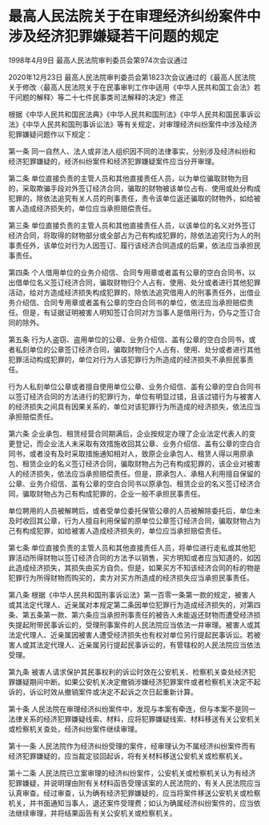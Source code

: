 # 最高人民法院关于在审理经济纠纷案件中涉及经济犯罪嫌疑若干问题的规定

1998年4月9日 最高人民法院审判委员会第974次会议通过

2020年12月23日 最高人民法院审判委员会第1823次会议通过的《最高人民法院关于修改〈最高人民法院关于在民事审判工作中适用《中华人民共和国工会法》若干问题的解释〉等二十七件民事类司法解释的决定》修正

<!-- INFO END -->

根据《中华人民共和国民法典》《中华人民共和国刑法》《中华人民共和国民事诉讼法》《中华人民共和国刑事诉讼法》等有关规定，对审理经济纠纷案件中涉及经济犯罪嫌疑问题作以下规定：

第一条 同一自然人、法人或非法人组织因不同的法律事实，分别涉及经济纠纷和经济犯罪嫌疑的，经济纠纷案件和经济犯罪嫌疑案件应当分开审理。

第二条 单位直接负责的主管人员和其他直接责任人员，以为单位骗取财物为目的，采取欺骗手段对外签订经济合同，骗取的财物被该单位占有、使用或处分构成犯罪的，除依法追究有关人员的刑事责任，责令该单位返还骗取的财物外，如给被害人造成经济损失的，单位应当承担赔偿责任。

第三条 单位直接负责的主管人员和其他直接责任人员，以该单位的名义对外签订经济合同，将取得的财物部分或全部占为己有构成犯罪的，除依法追究行为人的刑事责任外，该单位对行为人因签订、履行该经济合同造成的后果，依法应当承担民事责任。

第四条 个人借用单位的业务介绍信、合同专用章或者盖有公章的空白合同书，以出借单位名义签订经济合同，骗取财物归个人占有、使用、处分或者进行其他犯罪活动，给对方造成经济损失构成犯罪的，除依法追究借用人的刑事责任外，出借业务介绍信、合同专用章或者盖有公章的空白合同书的单位，依法应当承担赔偿责任。但是，有证据证明被害人明知签订合同对方当事人是借用行为，仍与之签订合同的除外。

第五条 行为人盗窃、盗用单位的公章、业务介绍信、盖有公章的空白合同书，或者私刻单位的公章签订经济合同，骗取财物归个人占有、使用、处分或者进行其他犯罪活动构成犯罪的，单位对行为人该犯罪行为所造成的经济损失不承担民事责任。

行为人私刻单位公章或者擅自使用单位公章、业务介绍信、盖有公章的空白合同书以签订经济合同的方法进行的犯罪行为，单位有明显过错，且该过错行为与被害人的经济损失之间具有因果关系的，单位对该犯罪行为所造成的经济损失，依法应当承担赔偿责任。

第六条 企业承包、租赁经营合同期满后，企业按规定办理了企业法定代表人的变更登记，而企业法人未采取有效措施收回其公章、业务介绍信、盖有公章的空白合同书，或者没有及时采取措施通知相对人，致原企业承包人、租赁人得以用原承包、租赁企业的名义签订经济合同，骗取财物占为己有构成犯罪的，该企业对被害人的经济损失，依法应当承担赔偿责任。但是，原承包人、承租人利用擅自保留的公章、业务介绍信、盖有公章的空白合同书以原承包、租赁企业的名义签订经济合同，骗取财物占为己有构成犯罪的，企业一般不承担民事责任。

单位聘用的人员被解聘后，或者受单位委托保管公章的人员被解除委托后，单位未及时收回其公章，行为人擅自利用保留的原单位公章签订经济合同，骗取财物占为己有构成犯罪，如给被害人造成经济损失的，单位应当承担赔偿责任。

第七条 单位直接负责的主管人员和其他直接责任人员，将单位进行走私或其他犯罪活动所得财物以签订经济合同的方法予以销售，买方明知或者应当知道的，如因此造成经济损失，其损失由买方自负。但是，如果买方不知该经济合同的标的物是犯罪行为所得财物而购买的，卖方对买方所造成的经济损失应当承担民事责任。

第八条 根据《中华人民共和国刑事诉讼法》第一百零一条第一款的规定，被害人或其法定代理人、近亲属对本规定第二条因单位犯罪行为造成经济损失的，对第四条、第五条第一款、第六条应当承担刑事责任的被告人未能返还财物而遭受经济损失提起附带民事诉讼的，受理刑事案件的人民法院应当依法一并审理。被害人或其法定代理人、近亲属因被害人遭受经济损失也有权对单位另行提起民事诉讼。若被害人或其法定代理人、近亲属另行提起民事诉讼的，有管辖权的人民法院应当依法受理。

第九条 被害人请求保护其民事权利的诉讼时效在公安机关、检察机关查处经济犯罪嫌疑期间中断。如果公安机关决定撤销涉嫌经济犯罪案件或者检察机关决定不起诉的，诉讼时效从撤销案件或决定不起诉之次日起重新计算。

第十条 人民法院在审理经济纠纷案件中，发现与本案有牵连，但与本案不是同一法律关系的经济犯罪嫌疑线索、材料，应将犯罪嫌疑线索、材料移送有关公安机关或检察机关查处，经济纠纷案件继续审理。

第十一条 人民法院作为经济纠纷受理的案件，经审理认为不属经济纠纷案件而有经济犯罪嫌疑的，应当裁定驳回起诉，将有关材料移送公安机关或检察机关。

第十二条 人民法院已立案审理的经济纠纷案件，公安机关或检察机关认为有经济犯罪嫌疑，并说明理由附有关材料函告受理该案的人民法院的，有关人民法院应当认真审查。经过审查，认为确有经济犯罪嫌疑的，应当将案件移送公安机关或检察机关，并书面通知当事人，退还案件受理费；如认为确属经济纠纷案件的，应当依法继续审理，并将结果函告有关公安机关或检察机关。